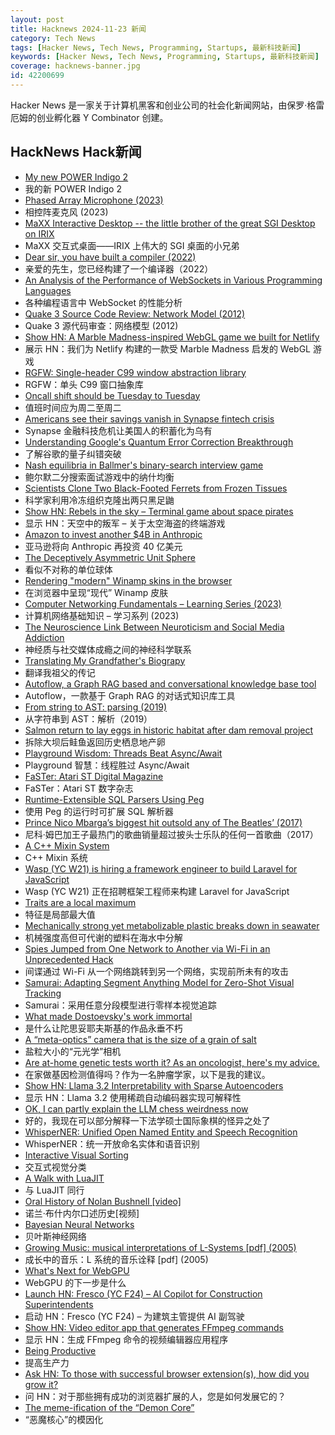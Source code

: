 ```yaml
---
layout: post
title: Hacknews 2024-11-23 新闻
category: Tech News
tags: [Hacker News, Tech News, Programming, Startups, 最新科技新闻]
keywords: [Hacker News, Tech News, Programming, Startups, 最新科技新闻]
coverage: hacknews-banner.jpg
id: 42200699
---
```


Hacker News 是一家关于计算机黑客和创业公司的社会化新闻网站，由保罗·格雷厄姆的创业孵化器 Y Combinator 创建。

## HackNews Hack新闻

- [My new POWER Indigo 2](https://thejpster.org.uk/blog/blog-2024-11-22/)
- 我的新 POWER Indigo 2
- [Phased Array Microphone (2023)](https://benwang.dev/2023/02/26/Phased-Array-Microphone.html)
- 相控阵麦克风 (2023)
- [MaXX Interactive Desktop -- the little brother of the great SGI Desktop on IRIX](https://docs.maxxinteractive.com/)
- MaXX 交互式桌面——IRIX 上伟大的 SGI 桌面的小兄弟
- [Dear sir, you have built a compiler (2022)](https://rachit.pl/post/you-have-built-a-compiler/)
- 亲爱的先生，您已经构建了一个编译器（2022）
- [An Analysis of the Performance of WebSockets in Various Programming Languages](https://www.researchgate.net/publication/348993267_An_Analysis_of_the_Performance_of_Websockets_in_Various_Programming_Languages_and_Libraries)
- 各种编程语言中 WebSocket 的性能分析
- [Quake 3 Source Code Review: Network Model (2012)](https://fabiensanglard.net/quake3/network.php)
- Quake 3 源代码审查：网络模型 (2012)
- [Show HN: A Marble Madness-inspired WebGL game we built for Netlify](https://5-million-devs.netlify.com/)
- 展示 HN：我们为 Netlify 构建的一款受 Marble Madness 启发的 WebGL 游戏
- [RGFW: Single-header C99 window abstraction library](https://github.com/ColleagueRiley/RGFW)
- RGFW：单头 C99 窗口抽象库
- [Oncall shift should be Tuesday to Tuesday](https://arthur-johnston.com/tuesday_to_tuesday/)
- 值班时间应为周二至周二
- [Americans see their savings vanish in Synapse fintech crisis](https://www.cnbc.com/2024/11/22/synapse-bankruptcy-thousands-of-americans-see-their-savings-vanish.html)
- Synapse 金融科技危机让美国人的积蓄化为乌有
- [Understanding Google's Quantum Error Correction Breakthrough](https://www.quantum-machines.co/blog/understanding-googles-quantum-error-correction-breakthrough/)
- 了解谷歌的量子纠错突破
- [Nash equilibria in Ballmer's binary-search interview game](https://quuxplusone.github.io/blog/2024/09/04/the-game-is-flawed/)
- 鲍尔默二分搜索面试游戏中的纳什均衡
- [Scientists Clone Two Black-Footed Ferrets from Frozen Tissues](https://www.smithsonianmag.com/smart-news/scientists-clone-two-black-footed-ferrets-from-frozen-tissues-in-conservation-effort-180984203/)
- 科学家利用冷冻组织克隆出两只黑足鼬
- [Show HN: Rebels in the sky – Terminal game about space pirates](https://github.com/ricott1/rebels-in-the-sky)
- 显示 HN：天空中的叛军 – 关于太空海盗的终端游戏
- [Amazon to invest another $4B in Anthropic](https://www.cnbc.com/2024/11/22/amazon-to-invest-another-4-billion-in-anthropic-openais-biggest-rival.html)
- 亚马逊将向 Anthropic 再投资 40 亿美元
- [The Deceptively Asymmetric Unit Sphere](https://www.tangramvision.com/blog/the-deceptively-asymmetric-unit-sphere)
- 看似不对称的单位球体
- [Rendering "modern" Winamp skins in the browser](https://jordaneldredge.com/notes/webamp-modern/)
- 在浏览器中呈现“现代” Winamp 皮肤
- [Computer Networking Fundamentals – Learning Series (2023)](https://iximiuz.com/en/series/computer-networking-fundamentals/)
- 计算机网络基础知识 – 学习系列 (2023)
- [The Neuroscience Link Between Neuroticism and Social Media Addiction](https://www.lakeforest.edu/news/the-neuroscience-link-between-neuroticism-and-social-media-addiction)
- 神经质与社交媒体成瘾之间的神经科学联系
- [Translating My Grandfather's Biograpy](https://blog.korny.info/2024/11/17/translating-my-grandfathers-biography)
- 翻译我祖父的传记
- [Autoflow, a Graph RAG based and conversational knowledge base tool](https://github.com/pingcap/autoflow)
- Autoflow，一款基于 Graph RAG 的对话式知识库工具
- [From string to AST: parsing (2019)](https://kubuszok.com/2019/from-string-to-ast-parsing/)
- 从字符串到 AST：解析（2019）
- [Salmon return to lay eggs in historic habitat after dam removal project](https://www.opb.org/article/2024/11/17/salmon-return-to-lay-eggs-in-historic-habitat-after-largest-dam-removal-project-in-us-history/)
- 拆除大坝后鲑鱼返回历史栖息地产卵
- [Playground Wisdom: Threads Beat Async/Await](https://lucumr.pocoo.org/2024/11/18/threads-beat-async-await/)
- Playground 智慧：线程胜过 Async/Await
- [FaSTer: Atari ST Digital Magazine](https://www.goto10retro.com/p/faster-atari-st-digital-magazine)
- FaSTer：Atari ST 数字杂志
- [Runtime-Extensible SQL Parsers Using Peg](https://duckdb.org/2024/11/22/runtime-extensible-parsers.html)
- 使用 Peg 的运行时可扩展 SQL 解析器
- [Prince Nico Mbarga’s biggest hit outsold any of The Beatles’ (2017)](https://www.narratively.com/p/his-biggest-hit-sold-more-copies-than-any-of-the-beatles-so-why-havent-you-heard-of-him)
- 尼科·姆巴加王子最热门的歌曲销量超过披头士乐队的任何一首歌曲（2017）
- [A C++ Mixin System](https://jennyjams.net/blog/cpp-mixin/)
- C++ Mixin 系统
- [Wasp (YC W21) is hiring a framework engineer to build Laravel for JavaScript]()
- Wasp (YC W21) 正在招聘框架工程师来构建 Laravel for JavaScript
- [Traits are a local maximum](https://thunderseethe.dev/posts/traits-are-a-local-maxima/)
- 特征是局部最大值
- [Mechanically strong yet metabolizable plastic breaks down in seawater](https://www.science.org/doi/abs/10.1126/science.ado1782?af=R)
- 机械强度高但可代谢的塑料在海水中分解
- [Spies Jumped from One Network to Another via Wi-Fi in an Unprecedented Hack](https://www.wired.com/story/russia-gru-apt28-wifi-daisy-chain-breach/)
- 间谍通过 Wi-Fi 从一个网络跳转到另一个网络，实现前所未有的攻击
- [Samurai: Adapting Segment Anything Model for Zero-Shot Visual Tracking](https://arxiv.org/abs/2411.11922)
- Samurai：采用任意分段模型进行零样本视觉追踪
- [What made Dostoevsky's work immortal](https://thoughts.wyounas.com/p/what-made-dostoevsky-immortal)
- 是什么让陀思妥耶夫斯基的作品永垂不朽
- [A “meta-optics” camera that is the size of a grain of salt](https://cacm.acm.org/news/a-camera-the-size-of-a-grain-of-salt-could-change-imaging-as-we-know-it/)
- 盐粒大小的“元光学”相机
- [Are at-home genetic tests worth it? As an oncologist, here's my advice.](https://www.washingtonpost.com/wellness/2024/11/18/home-genetic-cancer-test-mutation/)
- 在家做基因检测值得吗？作为一名肿瘤学家，以下是我的建议。
- [Show HN: Llama 3.2 Interpretability with Sparse Autoencoders](https://github.com/PaulPauls/llama3_interpretability_sae)
- 显示 HN：Llama 3.2 使用稀疏自动编码器实现可解释性
- [OK, I can partly explain the LLM chess weirdness now](https://dynomight.net/more-chess/)
- 好的，我现在可以部分解释一下法学硕士国际象棋的怪异之处了
- [WhisperNER: Unified Open Named Entity and Speech Recognition](https://arxiv.org/abs/2409.08107)
- WhisperNER：统一开放命名实体和语音识别
- [Interactive Visual Sorting](https://mszula.github.io/visual-sorting/)
- 交互式视觉分类
- [A Walk with LuaJIT](https://www.polarsignals.com/blog/posts/2024/11/13/lua-unwinding)
- 与 LuaJIT 同行
- [Oral History of Nolan Bushnell [video]](https://www.youtube.com/watch?v=izYWqhUGBGA)
- 诺兰·布什内尔口述历史[视频]
- [Bayesian Neural Networks](https://www.cs.toronto.edu/~duvenaud/distill_bayes_net/public/)
- 贝叶斯神经网络
- [Growing Music: musical interpretations of L-Systems [pdf] (2005)](https://ccrma.stanford.edu/~elisse/256A/final/growing%20music%20-%20musical%20interpretations%20of%20l-systems.pdf)
- 成长中的音乐：L 系统的音乐诠释 [pdf] (2005)
- [What's Next for WebGPU](https://developer.chrome.com/blog/next-for-webgpu)
- WebGPU 的下一步是什么
- [Launch HN: Fresco (YC F24) – AI Copilot for Construction Superintendents]()
- 启动 HN：Fresco (YC F24) – 为建筑主管提供 AI 副驾驶
- [Show HN: Video editor app that generates FFmpeg commands](https://newbeelearn.com/tools/videoeditor/)
- 显示 HN：生成 FFmpeg 命令的视频编辑器应用程序
- [Being Productive](https://www.furidamu.org/blog/2024/09/13/being-productive/)
- 提高生产力
- [Ask HN: To those with successful browser extension(s), how did you grow it?]()
- 问 HN：对于那些拥有成功的浏览器扩展的人，您是如何发展它的？
- [The meme-ification of the “Demon Core”](https://doomsdaymachines.net/p/the-meme-ification-of-the-demon-core)
- “恶魔核心”的模因化

